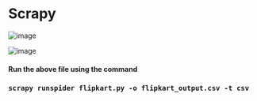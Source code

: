# Scrapy


![image](https://user-images.githubusercontent.com/47721834/147853860-173f77de-6358-4e35-be07-097f1d46134b.png)

![image](https://user-images.githubusercontent.com/47721834/147853871-55c24afb-db40-47a8-b990-d057f6db0a25.png)


#### Run the above file using the command
### `scrapy runspider flipkart.py -o flipkart_output.csv -t csv`
